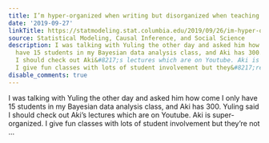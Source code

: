 ```yaml
---
title: I’m hyper-organized when writing but disorganized when teaching.
date: '2019-09-27'
linkTitle: https://statmodeling.stat.columbia.edu/2019/09/26/im-hyper-organized-when-writing-but-disorganized-when-teaching/
source: Statistical Modeling, Causal Inference, and Social Science
description: I was talking with Yuling the other day and asked him how come I only
  have 15 students in my Bayesian data analysis class, and Aki has 300. Yuling said
  I should check out Aki&#8217;s lectures which are on Youtube. Aki is super-organized.
  I give fun classes with lots of student involvement but they&#8217;re not ...
disable_comments: true
---
```

I was talking with Yuling the other day and asked him how come I only have 15 students in my Bayesian data analysis class, and Aki has 300. Yuling said I should check out Aki&#8217;s lectures which are on Youtube. Aki is super-organized. I give fun classes with lots of student involvement but they&#8217;re not ...